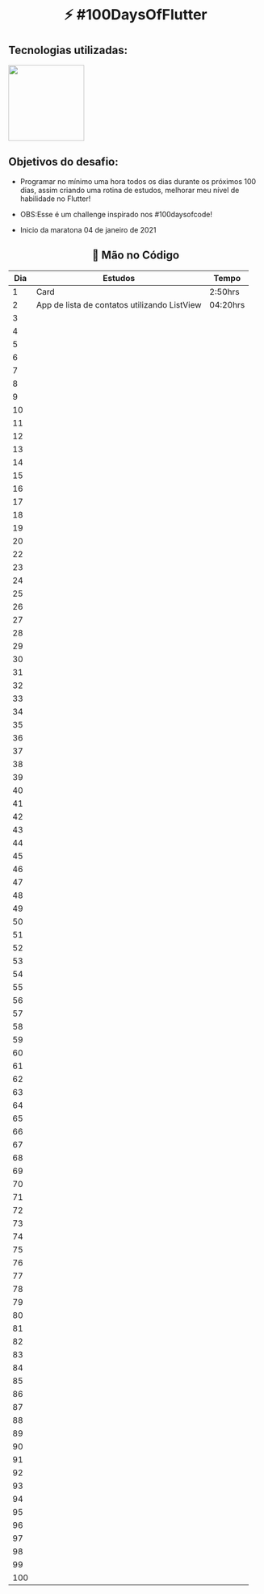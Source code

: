 <h1 align="center">
   ⚡ #100DaysOfFlutter
</h1>

## Tecnologias utilizadas:
<img src='https://upload.wikimedia.org/wikipedia/commons/1/17/Google-flutter-logo.png' width=150>

## Objetivos do desafio:
- Programar no mínimo uma hora todos os dias durante os próximos 100 dias, assim criando uma rotina de estudos, melhorar meu nível de habilidade no Flutter! 
- OBS:Esse é um challenge inspirado nos #100daysofcode!

- Inicio da maratona 04 de janeiro de 2021

<h2 align="center">
   🚀 Mão no Código 
</h2> 


|Dia|Estudos|Tempo|
| -------- | ----------------- | -------- |
|1| Card | 2:50hrs |
|2| App de lista de contatos utilizando ListView  | 04:20hrs |
|3|  | |
|4|  | |
|5|  | |
|6|  | |
|7|  | |
|8|  | |
|9|  | |
|10|  | |
|11|  | |
|12|  | |
|13|  | |
|14|  | |
|15|  | |
|16|  | |
|17|  | |
|18|  | |
|19|  | |
|20|  | |
|22|  | |
|23|  | |
|24|  | |
|25|  | |
|26|  | |
|27|  | |
|28|  | |
|29|  | |
|30|  | |
|31|  | |
|32|  | |
|33|  | |
|34|  | |
|35|  | |
|36|  | |
|37|  | |
|38|  | |
|39|  | |
|40|  | |
|41|  | |
|42|  | |
|43|  | |
|44|  | |
|45|  | |
|46|  | |
|47|  | |
|48|  | |
|49|  | |
|50|  | |
|51|  | |
|52|  | |
|53|  | |
|54|  | |
|55|  | |
|56|  | |
|57|  | |
|58|  | |
|59|  | |
|60|  | |
|61|  | |
|62|  | |
|63|  | |
|64|  | |
|65|  | |
|66|  | |
|67|  | |
|68|  | |
|69|  | |
|70|  | |
|71|  | |
|72|  | |
|73|  | |
|74|  | |
|75|  | |
|76|  | |
|77|  | |
|78|  | |
|79|  | |
|80|  | |
|81|  | |
|82|  | |
|83|  | |
|84|  | |
|85|  | |
|86|  | |
|87|  | |
|88|  | |
|89|  | |
|90|  | |
|91|  | |
|92|  | |
|93|  | |
|94|  | |
|95|  | |
|96|  | |
|97|  | |
|98|  | |
|99|  | |
|100|  | |
